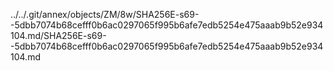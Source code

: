 ../../.git/annex/objects/ZM/8w/SHA256E-s69--5dbb7074b68cefff0b6ac0297065f995b6afe7edb5254e475aaab9b52e934104.md/SHA256E-s69--5dbb7074b68cefff0b6ac0297065f995b6afe7edb5254e475aaab9b52e934104.md